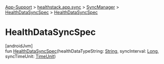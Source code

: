 
[App-Support](../../../../index.html) > [healthstack.app.sync](../../index.html) > [SyncManager](../index.html) > [HealthDataSyncSpec](index.html) > [HealthDataSyncSpec](-health-data-sync-spec.html)



# HealthDataSyncSpec



[androidJvm]\
fun [HealthDataSyncSpec](-health-data-sync-spec.html)(healthDataTypeString: [String](https://kotlinlang.org/api/latest/jvm/stdlib/kotlin/-string/index.html), syncInterval: [Long](https://kotlinlang.org/api/latest/jvm/stdlib/kotlin/-long/index.html), syncTimeUnit: [TimeUnit](https://developer.android.com/reference/kotlin/java/util/concurrent/TimeUnit.html))




